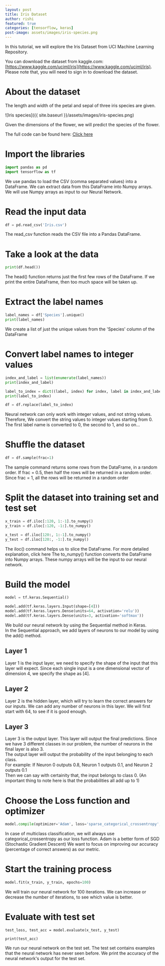 ```yaml
---
layout: post
title: Iris Dataset
author: rishi
featured: true
categories: [tensorflow, keras]
post-image: assets/images/iris-species.png
---
```


In this tutorial, we will explore the Iris Dataset from UCI Machine Learning Repository.  

You can download the dataset from kaggle.com: [https://www.kaggle.com/uciml/iris](https://www.kaggle.com/uciml/iris). Please note that, you will need to sign in to download the dataset.  

# About the dataset
The length and width of the petal and sepal of three iris species are given.  

![Iris species]({{ site.baseurl }}/assets/images/iris-species.png)

Given the dimensions of the flower, we will predict the species of the flower. 

The full code can be found here: [Click here]()  

# Import the libraries
```python
import pandas as pd
import tensorflow as tf
```
We use pandas to load the CSV (comma separated values) into a DataFrame. We can extract data from this DataFrame into Numpy arrays. We will use Numpy arrays as input to our Neural Network.  

# Read the input data
```python
df = pd.read_csv('Iris.csv')
```
The read_csv function reads the CSV file into a Pandas DataFrame.  

# Take a look at the data
```python
print(df.head())
```
The head() function returns just the first few rows of the DataFrame. If we print the entire DataFrame, then too much space will be taken up.  

# Extract the label names
```python
label_names = df['Species'].unique()
print(label_names)
```
We create a list of just the unique values from the 'Species' column of the DataFrame

# Convert label names to integer values
```python
index_and_label = list(enumerate(label_names))
print(index_and_label)

label_to_index = dict((label, index) for index, label in index_and_label)
print(label_to_index)

df = df.replace(label_to_index)
```
Neural network can only work with integer values, and not string values.  
Therefore, We convert the string values to integer values starting from 0.  
The first label name is converted to 0, the second to 1, and so on...  

# Shuffle the dataset
```python
df = df.sample(frac=1)
```
The sample command returns some rows from the DataFrame, in a random order. If frac = 0.5, then half the rows will be returned in a random order. Since frac = 1, all the rows will be returned in a random order

# Split the dataset into training set and test set
```python
x_train = df.iloc[:120, 1:-1].to_numpy()
y_train = df.iloc[:120, -1:].to_numpy()

x_test = df.iloc[120:, 1:-1].to_numpy()
y_test = df.iloc[120:, -1:].to_numpy()
```
The iloc() command helps us to slice the DataFrame. For more detailed explanation, click here
The to_numpy() function converts the DataFrame into Numpy arrays. These numpy arrays will be the input to our neural network.  

# Build the model
```python
model = tf.keras.Sequential()

model.add(tf.keras.layers.Input(shape=[4]))
model.add(tf.keras.layers.Dense(units=64, activation='relu'))
model.add(tf.keras.layers.Dense(units=3, activation='softmax'))
```
We build our neural network by using the Sequential method in Keras.  
In the Sequential approach, we add layers of neurons to our model by using the add() method.  
## Layer 1
Layer 1 is the input layer, we need to specify the shape of the input that this layer will expect. 
Since each single input is a one dimensional vector of dimension 4, we specify the shape as [4].  
## Layer 2
Layer 2 is the hidden layer, which will try to learn the correct answers for our inputs. We can add any number of neurons in this layer. We will first start with 64, to see if it is good enough. 
## Layer 3
Layer 3 is the output layer. This layer will output the final predictions. Since we have 3 different classes in our problem, the number of neurons in the final layer is also 3.  
The output layer will output the probability of the input belonging to each class.  
For example: 
If Neuron 0 outputs 0.8, Neuron 1 outputs 0.1, and Neuron 2 outputs 0.1  
Then we can say with certainity that, the input belongs to class 0. 
(An important thing to note here is that the probabilities all add up to 1)  

# Choose the Loss function and optimizer
```python
model.compile(optimizer='Adam', loss='sparse_categorical_crossentropy', metrics=['accuracy'])
```
In case of multiclass classification, we will always use categorical_crossentropy as our loss function. 
Adam is a better form of SGD (Stochastic Gradient Descent)
We want to focus on improving our accuracy (percentage of correct answers) as our metric.  

# Start the training process
```python
model.fit(x_train, y_train, epochs=100)
```
We will train our neural network for 100 iterations. We can increase or decrease the number of iterations, to see which value is better.  

# Evaluate with test set
```
test_loss, test_acc = model.evaluate(x_test, y_test)

print(test_acc)
```
We run our neural network on the test set. The test set contains examples that the neural network has never seen before. We print the accuracy of the neural network's output for the test set.  